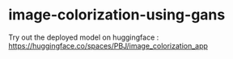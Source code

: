 # image-colorization-using-gans
Try out the deployed model on huggingface : https://huggingface.co/spaces/PBJ/image_colorization_app
